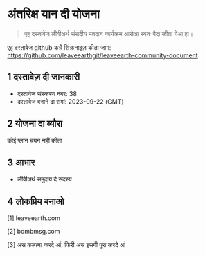 # अंतरिक्ष यान दी योजना

>एह् दस्तावेज लीवीअर्थ संसदीय मतदान कार्यक्रम आसेआ स्वतः पैदा कीता गेआ हा।

एह् दस्तावेज github कन्नै सिंक्रनाइज़ कीता जाग: https://github.com/leaveearthgit/leaveearth-community-document

## 1 दस्तावेज़ दी जानकारी

- दस्तावेज संस्करण नंबर: 38
- दस्तावेज बनाने दा समां: 2023-09-22 (GMT)

## 2 योजना दा ब्यौरा

कोई प्लान चयन नहीं कीता

## 3 आभार
* लीवीअर्थ समुदाय दे सदस्य

## 4 लोकप्रिय बनाओ
[1] leaveearth.com

[2] bombmsg.com

[3] अस कल्पना करदे आं, फिरी अस इसगी पूरा करदे आं